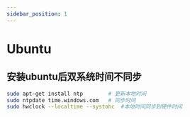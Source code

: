```yaml
---
sidebar_position: 1
---
```


# Ubuntu

## 安装ubuntu后双系统时间不同步
```bash
sudo apt-get install ntp        # 更新本地时间
sudo ntpdate time.windows.com   # 同步时间
sudo hwclock --localtime --systohc  #本地时间同步到硬件时间
```